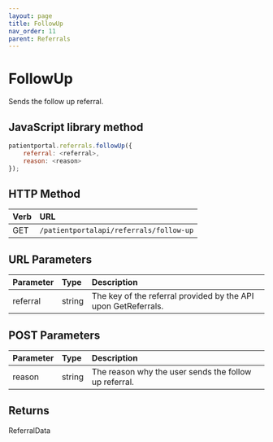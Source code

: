 ```yaml
---
layout: page
title: FollowUp
nav_order: 11
parent: Referrals
---
```


# FollowUp

Sends the follow up referral.

## JavaScript library method

```javascript
patientportal.referrals.followUp({
    referral: <referral>,
    reason: <reason>
});
```

## HTTP Method

| Verb | URL                                               |
|:-----|:--------------------------------------------------|
| GET | `/patientportalapi/referrals/follow-up` |

## URL Parameters

| Parameter | Type   | Description                                                 |
|:----------|:-------|:------------------------------------------------------------|
| referral | string | The key of the referral provided by the API upon GetReferrals. |

## POST Parameters

| Parameter | Type   | Description                                                 |
|:----------|:-------|:------------------------------------------------------------|
| reason | string | The reason why the user sends the follow up referral. |

## Returns

ReferralData
